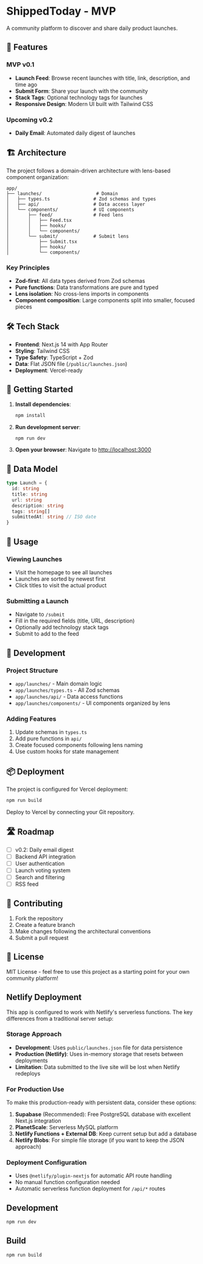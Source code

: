 # ShippedToday - MVP

A community platform to discover and share daily product launches.

## 🚀 Features

### MVP v0.1
- **Launch Feed**: Browse recent launches with title, link, description, and time ago
- **Submit Form**: Share your launch with the community
- **Stack Tags**: Optional technology tags for launches
- **Responsive Design**: Modern UI built with Tailwind CSS

### Upcoming v0.2
- **Daily Email**: Automated daily digest of launches

## 🏗️ Architecture

The project follows a domain-driven architecture with lens-based component organization:

```
app/
├── launches/                    # Domain
│   ├── types.ts                # Zod schemas and types
│   ├── api/                    # Data access layer
│   └── components/             # UI components
│       ├── feed/               # Feed lens
│       │   ├── Feed.tsx
│       │   ├── hooks/
│       │   └── components/
│       └── submit/             # Submit lens
│           ├── Submit.tsx
│           ├── hooks/
│           └── components/
```

### Key Principles
- **Zod-first**: All data types derived from Zod schemas
- **Pure functions**: Data transformations are pure and typed
- **Lens isolation**: No cross-lens imports in components
- **Component composition**: Large components split into smaller, focused pieces

## 🛠️ Tech Stack

- **Frontend**: Next.js 14 with App Router
- **Styling**: Tailwind CSS
- **Type Safety**: TypeScript + Zod
- **Data**: Flat JSON file (`/public/launches.json`)
- **Deployment**: Vercel-ready

## 🚦 Getting Started

1. **Install dependencies**:
   ```bash
   npm install
   ```

2. **Run development server**:
   ```bash
   npm run dev
   ```

3. **Open your browser**:
   Navigate to [http://localhost:3000](http://localhost:3000)

## 📝 Data Model

```typescript
type Launch = {
  id: string
  title: string
  url: string
  description: string
  tags: string[]
  submittedAt: string // ISO date
}
```

## 🎯 Usage

### Viewing Launches
- Visit the homepage to see all launches
- Launches are sorted by newest first
- Click titles to visit the actual product

### Submitting a Launch
- Navigate to `/submit`
- Fill in the required fields (title, URL, description)
- Optionally add technology stack tags
- Submit to add to the feed

## 🔧 Development

### Project Structure
- `app/launches/` - Main domain logic
- `app/launches/types.ts` - All Zod schemas
- `app/launches/api/` - Data access functions
- `app/launches/components/` - UI components organized by lens

### Adding Features
1. Update schemas in `types.ts`
2. Add pure functions in `api/`
3. Create focused components following lens naming
4. Use custom hooks for state management

## 📦 Deployment

The project is configured for Vercel deployment:

```bash
npm run build
```

Deploy to Vercel by connecting your Git repository.

## 🛣️ Roadmap

- [ ] v0.2: Daily email digest
- [ ] Backend API integration
- [ ] User authentication
- [ ] Launch voting system
- [ ] Search and filtering
- [ ] RSS feed

## 🤝 Contributing

1. Fork the repository
2. Create a feature branch
3. Make changes following the architectural conventions
4. Submit a pull request

## 📄 License

MIT License - feel free to use this project as a starting point for your own community platform!

## Netlify Deployment

This app is configured to work with Netlify's serverless functions. The key differences from a traditional server setup:

### Storage Approach
- **Development**: Uses `public/launches.json` file for data persistence
- **Production (Netlify)**: Uses in-memory storage that resets between deployments
- **Limitation**: Data submitted to the live site will be lost when Netlify redeploys

### For Production Use
To make this production-ready with persistent data, consider these options:

1. **Supabase** (Recommended): Free PostgreSQL database with excellent Next.js integration
2. **PlanetScale**: Serverless MySQL platform 
3. **Netlify Functions + External DB**: Keep current setup but add a database
4. **Netlify Blobs**: For simple file storage (if you want to keep the JSON approach)

### Deployment Configuration
- Uses `@netlify/plugin-nextjs` for automatic API route handling
- No manual function configuration needed
- Automatic serverless function deployment for `/api/*` routes

## Development

```bash
npm run dev
```

## Build

```bash
npm run build
``` 